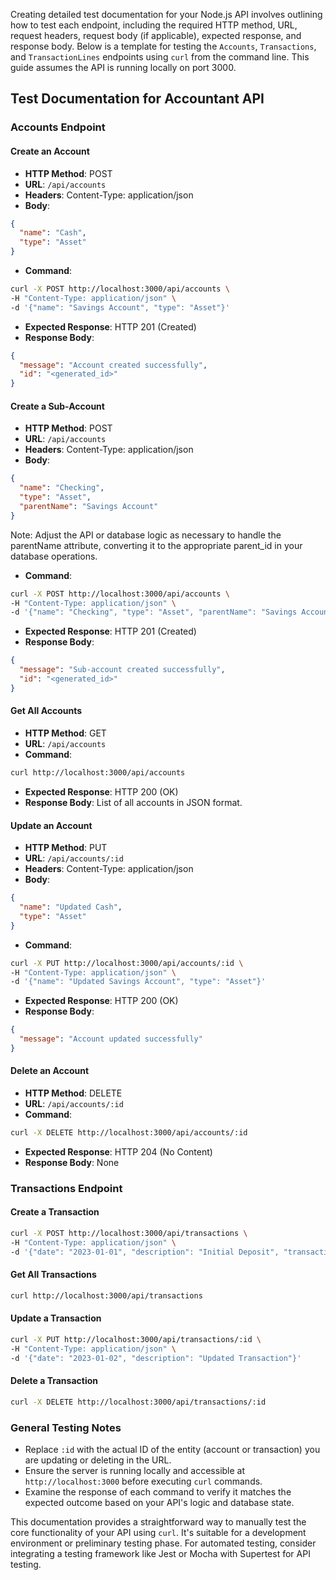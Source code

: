 Creating detailed test documentation for your Node.js API involves outlining how to test each endpoint, including the required HTTP method, URL, request headers, request body (if applicable), expected response, and response body. Below is a template for testing the `Accounts`, `Transactions`, and `TransactionLines` endpoints using `curl` from the command line. This guide assumes the API is running locally on port 3000.

## Test Documentation for Accountant API

### Accounts Endpoint

#### Create an Account

- **HTTP Method**: POST
- **URL**: `/api/accounts`
- **Headers**: Content-Type: application/json
- **Body**:

```json
{
  "name": "Cash",
  "type": "Asset"
}
```

- **Command**:

```bash
curl -X POST http://localhost:3000/api/accounts \
-H "Content-Type: application/json" \
-d '{"name": "Savings Account", "type": "Asset"}'
```

- **Expected Response**: HTTP 201 (Created)
- **Response Body**:

```json
{
  "message": "Account created successfully",
  "id": "<generated_id>"
}
```

#### Create a Sub-Account

- **HTTP Method**: POST
- **URL**: `/api/accounts`
- **Headers**: Content-Type: application/json
- **Body**:

```json
{
  "name": "Checking",
  "type": "Asset",
  "parentName": "Savings Account"
}
```

Note: Adjust the API or database logic as necessary to handle the parentName attribute, converting it to the appropriate parent_id in your database operations.

- **Command**:

```bash
curl -X POST http://localhost:3000/api/accounts \
-H "Content-Type: application/json" \
-d '{"name": "Checking", "type": "Asset", "parentName": "Savings Account"}'
```

- **Expected Response**: HTTP 201 (Created)
- **Response Body**:

```json
{
  "message": "Sub-account created successfully",
  "id": "<generated_id>"
}
```

#### Get All Accounts

- **HTTP Method**: GET
- **URL**: `/api/accounts`
- **Command**:

```bash
curl http://localhost:3000/api/accounts
```

- **Expected Response**: HTTP 200 (OK)
- **Response Body**: List of all accounts in JSON format.

#### Update an Account

- **HTTP Method**: PUT
- **URL**: `/api/accounts/:id`
- **Headers**: Content-Type: application/json
- **Body**:

```json
{
  "name": "Updated Cash",
  "type": "Asset"
}
```

- **Command**:

```bash
curl -X PUT http://localhost:3000/api/accounts/:id \
-H "Content-Type: application/json" \
-d '{"name": "Updated Savings Account", "type": "Asset"}'
```

- **Expected Response**: HTTP 200 (OK)
- **Response Body**:

```json
{
  "message": "Account updated successfully"
}
```

#### Delete an Account

- **HTTP Method**: DELETE
- **URL**: `/api/accounts/:id`
- **Command**:

```bash
curl -X DELETE http://localhost:3000/api/accounts/:id
```

- **Expected Response**: HTTP 204 (No Content)
- **Response Body**: None

### Transactions Endpoint

#### Create a Transaction

```bash
curl -X POST http://localhost:3000/api/transactions \
-H "Content-Type: application/json" \
-d '{"date": "2023-01-01", "description": "Initial Deposit", "transactionLines": [{"accountId": 1, "type": "credit", "amount": 500}, {"accountId": 2, "type": "debit", "amount": 500}]}'
```

#### Get All Transactions

```bash
curl http://localhost:3000/api/transactions
```

#### Update a Transaction

```bash
curl -X PUT http://localhost:3000/api/transactions/:id \
-H "Content-Type: application/json" \
-d '{"date": "2023-01-02", "description": "Updated Transaction"}'
```

#### Delete a Transaction

```bash
curl -X DELETE http://localhost:3000/api/transactions/:id
```

### General Testing Notes

- Replace `:id` with the actual ID of the entity (account or transaction) you are updating or deleting in the URL.
- Ensure the server is running locally and accessible at `http://localhost:3000` before executing `curl` commands.
- Examine the response of each command to verify it matches the expected outcome based on your API's logic and database state.

This documentation provides a straightforward way to manually test the core functionality of your API using `curl`. It's suitable for a development environment or preliminary testing phase. For automated testing, consider integrating a testing framework like Jest or Mocha with Supertest for API testing.
